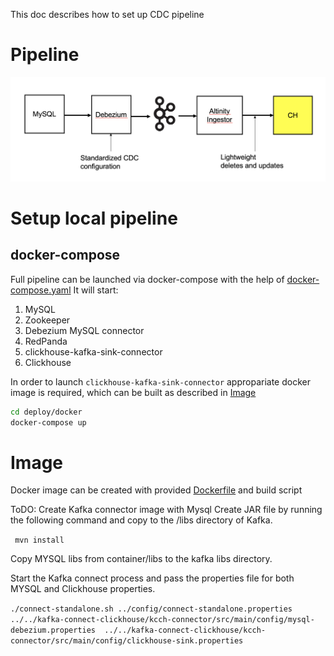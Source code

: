 This doc describes how to set up CDC pipeline

# Pipeline

![pipeline](img/pipeline.png)

# Setup local pipeline

## docker-compose
Full pipeline can be launched via docker-compose with the help of [docker-compose.yaml][docker-compose.yaml]
It will start:
1. MySQL
2. Zookeeper
3. Debezium MySQL connector
4. RedPanda
5. clickhouse-kafka-sink-connector
6. Clickhouse

In order to launch `clickhouse-kafka-sink-connector` appropariate docker image is required, 
which can be built as described in [Image](#Image)  
```bash
cd deploy/docker
docker-compose up
```

# Image
Docker image can be created with provided [Dockerfile][Dockerfile] and build script



ToDO: Create Kafka connector image with Mysql
Create JAR file by running the following command and copy to the /libs directory of Kafka. 

` mvn install`

Copy MYSQL libs from container/libs to the kafka libs directory.

Start the Kafka connect process and pass the properties file
for both MYSQL and Clickhouse properties.

`./connect-standalone.sh ../config/connect-standalone.properties 
../../kafka-connect-clickhouse/kcch-connector/src/main/config/mysql-debezium.properties 
../../kafka-connect-clickhouse/kcch-connector/src/main/config/clickhouse-sink.properties`

[docker-compose.yaml]: ../deploy/docker/docker-compose.yaml
[Dockerfile]: ../docker/Dockerfile
